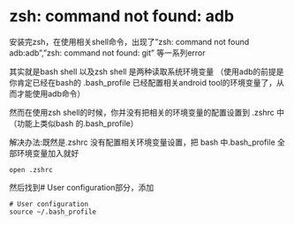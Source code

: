 # zsh: command not found: adb

安装完zsh，在使用相关shell命令，出现了”zsh: command not found adb:adb”,”zsh: command not found: git” 等一系列error

其实就是bash shell 以及zsh shell 是两种读取系统环境变量 
（使用adb的前提是你肯定已经在bash的 .bash_profile 已经配置相关android tool的环境变量了，从而才能使用adb命令）

然而在使用zsh shell的时候，你并没有把相关的环境变量的配置设置到 .zshrc 中（功能上类似bash 的.bash_profile）

解决办法:既然是.zshrc 没有配置相关环境变量设置，把 bash 中.bash_profile 全部环境变量加入就好
```
open .zshrc
```
然后找到# User configuration部分，添加
```
# User configuration
source ~/.bash_profile
```
